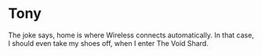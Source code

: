 # Tony

The joke says, home is where Wireless connects automatically. In that case, I should even take my shoes off, when I enter The Void Shard.


